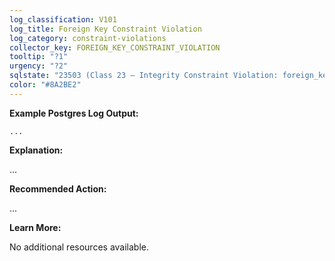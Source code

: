 ```yaml
---
log_classification: V101
log_title: Foreign Key Constraint Violation
log_category: constraint-violations
collector_key: FOREIGN_KEY_CONSTRAINT_VIOLATION
tooltip: "?1"
urgency: "?2"
sqlstate: "23503 (Class 23 — Integrity Constraint Violation: foreign_key_violation)"
color: "#8A2BE2"
---
```


**Example Postgres Log Output:**

```
...
```

**Explanation:**

...

**Recommended Action:**

...

**Learn More:**

No additional resources available.
